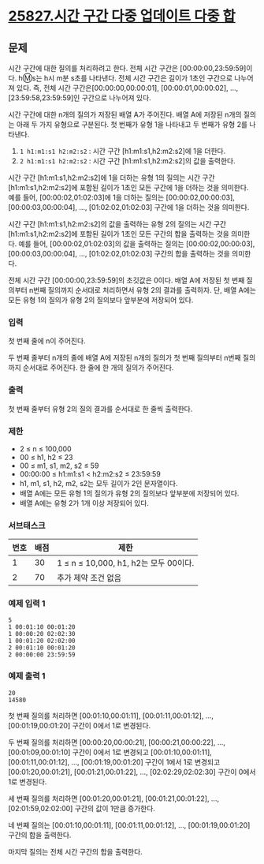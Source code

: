 # [25827.시간 구간 다중 업데이트 다중 합](https://www.acmicpc.net/problem/25827)

## 문제

시간 구간에 대한 질의를 처리하려고 한다. 전체 시간 구간은 [00:00:00,23:59:59]이다. h:m:s는 h시 m분 s초를 나타낸다. 전체 시간 구간은 길이가 1초인 구간으로 나누어져 있다. 즉, 전체 시간 구간은[00:00:00,00:00:01], [00:00:01,00:00:02], ..., [23:59:58,23:59:59]인 구간으로 나누어져 있다.

시간 구간에 대한 n개의 질의가 저장된 배열 A가 주어진다. 배열 A에 저장된 n개의 질의는 아래 두 가지 유형으로 구분된다. 첫 번째가 유형 1을 나타내고 두 번째가 유형 2를 나타낸다.

1. `1 h1:m1:s1 h2:m2:s2` : 시간 구간 [h1:m1:s1,h2:m2:s2]에 1을 더한다.
2. `2 h1:m1:s1 h2:m2:s2` : 시간 구간 [h1:m1:s1,h2:m2:s2]의 값을 출력한다.

시간 구간 [h1:m1:s1,h2:m2:s2]에 1을 더하는 유형 1의 질의는 시간 구간 [h1:m1:s1,h2:m2:s2]에 포함된 길이가 1초인 모든 구간에 1을 더하는 것을 의미한다. 예를 들어, [00:00:02,01:02:03]에 1을 더하는 질의는 [00:00:02,00:00:03], [00:00:03,00:00:04], ..., [01:02:02,01:02:03] 구간에 1을 더하는 것을 의미한다.

시간 구간 [h1:m1:s1,h2:m2:s2]의 값을 출력하는 유형 2의 질의는 시간 구간 [h1:m1:s1,h2:m2:s2]에 포함된 길이가 1초인 모든 구간의 합을 출력하는 것을 의미한다. 예를 들어, [00:00:02,01:02:03]의 값을 출력하는 질의는 [00:00:02,00:00:03], [00:00:03,00:00:04], ..., [01:02:02,01:02:03] 구간의 합을 출력하는 것을 의미한다.

전체 시간 구간 [00:00:00,23:59:59]의 초깃값은 0이다. 배열 A에 저장된 첫 번째 질의부터 n번째 질의까지 순서대로 처리하면서 유형 2의 결과를 출력하자. 단, 배열 A에는 모든 유형 1의 질의가 유형 2의 질의보다 앞부분에 저장되어 있다.

### 입력

첫 번째 줄에 n이 주어진다.

두 번째 줄부터 n개의 줄에 배열 A에 저장된 n개의 질의가 첫 번째 질의부터 n번째 질의까지 순서대로 주어진다. 한 줄에 한 개의 질의가 주어진다.

### 출력

첫 번째 줄부터 유형 2의 질의 결과를 순서대로 한 줄씩 출력한다.

### 제한

- 2 ≤ n ≤ 100,000
- 00 ≤ h1, h2 ≤ 23
- 00 ≤ m1, s1, m2, s2 ≤ 59
- 00:00:00 ≤ h1:m1:s1 < h2:m2:s2 ≤ 23:59:59
- h1, m1, s1, h2, m2, s2는 모두 길이가 2인 문자열이다.
- 배열 A에는 모든 유형 1의 질의가 유형 2의 질의보다 앞부분에 저장되어 있다.
- 배열 A에는 유형 2가 1개 이상 저장되어 있다.

### 서브태스크

| 번호 | 배점 | 제한 |
| --- | --- | --- |
| 1 | 30 | 1 ≤ n ≤ 10,000, h1, h2는 모두 00이다. |
| 2 | 70 | 추가 제약 조건 없음 |

### 예제 입력 1 

```
5
1 00:01:10 00:01:20
1 00:00:20 02:02:30
1 00:01:20 02:02:00
2 00:01:10 00:01:20
2 00:00:00 23:59:59
```

### 예제 출력 1 

```
20
14580
```

첫 번째 질의를 처리하면 [00:01:10,00:01:11], [00:01:11,00:01:12], ..., [00:01:19,00:01:20] 구간이 0에서 1로 변경된다.

두 번째 질의를 처리하면 [00:00:20,00:00:21], [00:00:21,00:00:22], ..., [00:01:09,00:01:10] 구간이 0에서 1로 변경되고 [00:01:10,00:01:11], [00:01:11,00:01:12], ..., [00:01:19,00:01:20] 구간이 1에서 1로 변경되고 [00:01:20,00:01:21], [00:01:21,00:01:22], ..., [02:02:29,02:02:30] 구간이 0에서 1로 변경된다.

세 번째 질의를 처리하면 [00:01:20,00:01:21], [00:01:21,00:01:22], ..., [02:01:59,02:02:00] 구간의 값이 1만큼 증가한다.

네 번째 질의는 [00:01:10,00:01:11], [00:01:11,00:01:12], ..., [00:01:19,00:01:20] 구간의 합을 출력한다.

마지막 질의는 전체 시간 구간의 합을 출력한다.